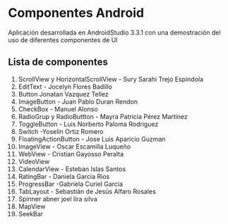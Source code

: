 # Componentes Android

Aplicación desarrollada en AndroidStudio 3.3.1 con una demostración del uso de diferentes componentes de UI

## Lista de componentes

1. ScrollView y HorizontalScrollView - Sury Sarahi Trejo Espindola
2. EditText - Jocelyn Flores Badillo
3. Button Jonatan Vazquez Tellez
4. ImageButton - Juan Pablo Duran Rendon
5. CheckBox - Manuel Alonso 
6. RadioGrup y RadioButtton - Mayra Patricia Pérez Martínez
7. ToggleButton - Luis Norberto Paloma Rodriguez
8. Switch -Yoselin Ortiz Romero
9. FloatingActionButton - Jose Luis Aparicio Guzman
10. ImageView - Oscar Escamilla Luqueño 
11. WebView - Cristian Gayosso Peralta
12. VideoView
13. CalendarView - Esteban Islas Santos
14. RatingBar - Daniela Garcia Rios
15. ProgressBar -Gabriela Curiel Garcia
16. TabLayout - Sebastián de Jesús Alfaro Rosales
17. Spinner abner joel lira silva
18. MapView
19. SeekBar
